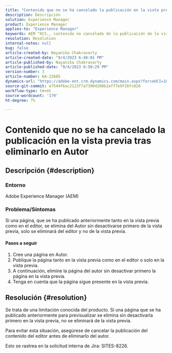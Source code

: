 ```yaml
---
title: "Contenido que no se ha cancelado la publicación en la vista previa tras eliminarlo en Autor"
description: Descripción
solution: Experience Manager
product: Experience Manager
applies-to: "Experience Manager"
keywords: AEM "KCS,, contenido no cancelado de la publicación de la vista previa, autor. "
resolution: Resolution
internal-notes: null
bug: false
article-created-by: Nayanika Chakravarty
article-created-date: "9/4/2023 6:48:01 PM"
article-published-by: Nayanika Chakravarty
article-published-date: "9/4/2023 6:50:29 PM"
version-number: 3
article-number: KA-22685
dynamics-url: "https://adobe-ent.crm.dynamics.com/main.aspx?forceUCI=1&pagetype=entityrecord&etn=knowledgearticle&id=d8849890-534b-ee11-be6e-6045bd0067ea"
source-git-commit: e7544f6ac2123f7a73904208b1eff7e9f26fc028
workflow-type: tm+mt
source-wordcount: '179'
ht-degree: 7%

---
```


# Contenido que no se ha cancelado la publicación en la vista previa tras eliminarlo en Autor

## Descripción {#description}


### Entorno

Adobe Experience Manager (AEM)

### Problema/Síntomas

Si una página, que se ha publicado anteriormente tanto en la vista previa como en el editor, se elimina del Autor sin desactivarse primero de la vista previa, solo se eliminará del editor y no de la vista previa.

#### Pasos a seguir

1. Cree una página en Autor.
2. Publique la página tanto en la vista previa como en el editor o solo en la vista previa.
3. A continuación, elimine la página del autor sin desactivar primero la página en la vista previa.
4. Tenga en cuenta que la página sigue presente en la vista previa.





## Resolución {#resolution}


Se trata de una limitación conocida del producto. Si una página que se ha publicado anteriormente para previsualizar se elimina sin desactivarla primero en la vista previa, no se eliminará de la vista previa.

Para evitar esta situación, asegúrese de cancelar la publicación del contenido del editor antes de eliminarlo del autor.

Esto se rastrea en la solicitud interna de Jira: SITES-8226.
